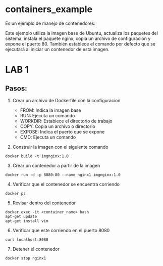 # containers_example
Es un ejemplo de manejo de contenedores.

Este ejemplo utiliza la imagen base de Ubuntu, actualiza los paquetes del sistema, instala el paquete nginx, copia un archivo de configuración y expone el puerto 80. También establece el comando por defecto que se ejecutará al iniciar un contenedor de esta imagen.

# LAB 1
## Pasos:

1. Crear un archivo de Dockerfile con la configuracion
    - FROM: Indica la imagen base
    - RUN: Ejecuta un comando
    - WORKDIR: Establece el directorio de trabajo
    - COPY: Copia un archivo o directorio
    - EXPOSE: Indica el puerto que se expone
    - CMD: Ejecuta un comando

2. Construir la imagen con el siguiente comando
```
docker build -t imgnginx:1.0 .
```

3. Crear un contenedor a partir de la imagen
```
docker run -d -p 8080:80 --name nginx1 imgnginx:1.0
```

4. Verificar que el contenedor se encuentra corriendo
```
docker ps
```

5. Revisar dentro del contenedor
```
docker exec -it <container_name> bash
apt-get update
apt-get install vim
```

6. Verificar que este corriendo en el puerto 8080
```
curl localhost:8080
```

7. Detener el contenedor
```
docker stop nginx1
```